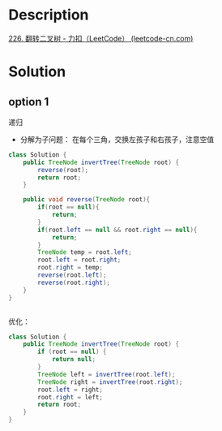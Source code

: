 # Description

[226. 翻转二叉树 - 力扣（LeetCode） (leetcode-cn.com)](https://leetcode-cn.com/problems/invert-binary-tree/)

# Solution

## option 1

递归

- 分解为子问题： 在每个三角，交换左孩子和右孩子，注意空值

```java
class Solution {
    public TreeNode invertTree(TreeNode root) {
        reverse(root);
        return root;
    }

    public void reverse(TreeNode root){
        if(root == null){
            return;
        }
        if(root.left == null && root.right == null){
            return;
        }
        TreeNode temp = root.left;
        root.left = root.right;
        root.right = temp;
        reverse(root.left);
        reverse(root.right);
    }
}



```



优化：

```java
class Solution {
    public TreeNode invertTree(TreeNode root) {
        if (root == null) {
            return null;
        }
        TreeNode left = invertTree(root.left);
        TreeNode right = invertTree(root.right);
        root.left = right;
        root.right = left;
        return root;
    }
}
```

